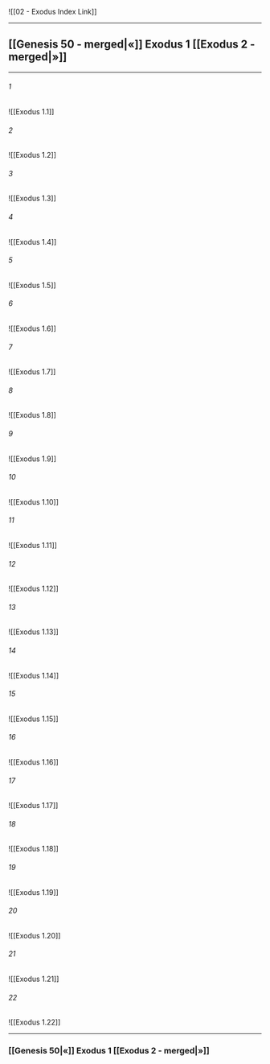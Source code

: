 ![[02 - Exodus Index Link]]

---
##  [[Genesis 50 - merged|«]] Exodus 1 [[Exodus 2 - merged|»]]

---

###### 1
![[Exodus 1.1]] 

###### 2
![[Exodus 1.2]] 

###### 3
![[Exodus 1.3]] 

###### 4
![[Exodus 1.4]]

###### 5 
![[Exodus 1.5]] 

###### 6
![[Exodus 1.6]] 

###### 7
![[Exodus 1.7]] 

###### 8
![[Exodus 1.8]] 

###### 9
![[Exodus 1.9]] 

###### 10
![[Exodus 1.10]] 

###### 11
![[Exodus 1.11]] 

###### 12
![[Exodus 1.12]]

###### 13
![[Exodus 1.13]] 

###### 14
![[Exodus 1.14]] 

###### 15
![[Exodus 1.15]]

###### 16
![[Exodus 1.16]] 

###### 17
![[Exodus 1.17]]

###### 18
![[Exodus 1.18]] 

###### 19
![[Exodus 1.19]] 

###### 20
![[Exodus 1.20]]

###### 21
![[Exodus 1.21]] 

###### 22
![[Exodus 1.22]] 


---
###  [[Genesis 50|«]] Exodus 1 [[Exodus 2 - merged|»]]